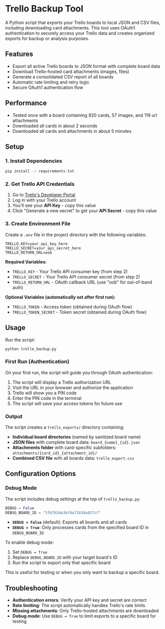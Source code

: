 # Trello Backup Tool

A Python script that exports your Trello boards to local JSON and CSV files, including downloading card attachments. This tool uses OAuth1 authentication to securely access your Trello data and creates organized exports for backup or analysis purposes.

## Features

- Export all active Trello boards to JSON format with complete board data
- Download Trello-hosted card attachments (images, files)
- Generate a consolidated CSV report of all boards
- Automatic rate limiting and retry logic
- Secure OAuth1 authentication flow

## Performance

- Tested once with a board containing 920 cards, 57 images, and 119 url attachments
- Downloaded all cards in about 2 seconds
- Downloaded all cards and attachments in about 5 minutes

## Setup

### 1. Install Dependencies

```bash
pip install -r requirements.txt
```

### 2. Get Trello API Credentials

1. Go to [Trello's Developer Portal](https://trello.com/app-key)
2. Log in with your Trello account
3. You'll see your **API Key** - copy this value
4. Click "Generate a new secret" to get your **API Secret** - copy this value

### 3. Create Environment File

Create a `.env` file in the project directory with the following variables:

```env
TRELLO_KEY=your_api_key_here
TRELLO_SECRET=your_api_secret_here
TRELLO_RETURN_URL=oob
```

**Required Variables:**
- `TRELLO_KEY` - Your Trello API consumer key (from step 2)
- `TRELLO_SECRET` - Your Trello API consumer secret (from step 2)
- `TRELLO_RETURN_URL` - OAuth callback URL (use "oob" for out-of-band auth)

**Optional Variables (automatically set after first run):**
- `TRELLO_TOKEN` - Access token (obtained during OAuth flow)
- `TRELLO_TOKEN_SECRET` - Token secret (obtained during OAuth flow)

## Usage

Run the script:

```bash
python trello_backup.py
```

### First Run (Authentication)

On your first run, the script will guide you through OAuth authentication:

1. The script will display a Trello authorization URL
2. Visit the URL in your browser and authorize the application
3. Trello will show you a PIN code
4. Enter the PIN code in the terminal
5. The script will save your access tokens for future use

### Output

The script creates a `trello_exports/` directory containing:

- **Individual board directories** (named by sanitized board name)
- **JSON files** with complete board data: `board_{name}_{id}.json`
- **Attachments folder** with card-specific subfolders: `attachments/{card_id}_{attachment_id}/`
- **Combined CSV file** with all boards data: `trello_export.csv`

## Configuration Options

### Debug Mode

The script includes debug settings at the top of `trello_backup.py`:

```python
DEBUG = False
DEBUG_BOARD_ID = "5f67b24e3bf4a71838a837cf"
```

- **`DEBUG = False`** (default): Exports all boards and all cards
- **`DEBUG = True`**: Only processes cards from the specified board ID in `DEBUG_BOARD_ID`

To enable debug mode:
1. Set `DEBUG = True`
2. Replace `DEBUG_BOARD_ID` with your target board's ID
3. Run the script to export only that specific board

This is useful for testing or when you only want to backup a specific board.

## Troubleshooting

- **Authentication errors**: Verify your API key and secret are correct
- **Rate limiting**: The script automatically handles Trello's rate limits
- **Missing attachments**: Only Trello-hosted attachments are downloaded
- **Debug mode**: Use `DEBUG = True` to limit exports to a specific board for testing